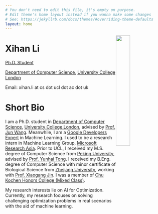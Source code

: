 ```yaml
---
# You don't need to edit this file, it's empty on purpose.
# Edit theme's home layout instead if you wanna make some changes
# See: https://jekyllrb.com/docs/themes/#overriding-theme-defaults
layout: home
---
```


<img style="float: right; width: 30%" src="{{site.url}}/assets/about/me_london.jpg">

<h1 class="post-title">Xihan Li</h1>

[Ph.D. Student](http://www0.cs.ucl.ac.uk/people/Xihan.Li.html)

[Department of Computer Science](http://www.cs.ucl.ac.uk/), [University College London](http://www.ucl.ac.uk/)

Email: xihan.li at cs dot ucl dot ac dot uk

# Short Bio

I am a Ph.D. student in [Department of Computer Science](http://www.cs.ucl.ac.uk/), [University College London](http://www.ucl.ac.uk/), advised by [Prof. Jun Wang](http://www0.cs.ucl.ac.uk/staff/Jun.Wang/). Meanwhile, I am a [Google Developers Expert](https://developers.google.com/community/experts/directory/profile/profile-xihan-li) in Machine Learning. I used to be a research intern in Machine Learning Group, [Microsoft Research Asia](https://www.microsoft.com/en-us/research/lab/microsoft-research-asia/). Prior to UCL, I received my M.S. degree of Computer Science from [Peking University](https://www.pku.edu.cn), advised by [Prof. Yunhai Tong](http://www.cis.pku.edu.cn/faculty/system/tongyunhai/tongyunhai.htm). I received my B.Eng. degree of Computer Science with minor certificate of Biological Science from [Zhejiang University](http://www.zju.edu.cn/english), working with [Prof. Xiaogang Jin](https://person.zju.edu.cn/0096364). I was a member of [Chu Kochen Honors College (Mixed Class)](http://ckc.zju.edu.cn/ckcen/main.htm).

My research interests lie on AI for Optimization. Currently, my research focuses on solving challenging optimization problems in real scenarios with the aid of machine learning.